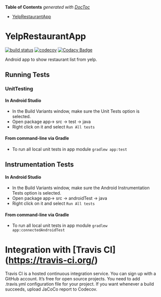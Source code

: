 <!-- START doctoc generated TOC please keep comment here to allow auto update -->
<!-- DON'T EDIT THIS SECTION, INSTEAD RE-RUN doctoc TO UPDATE -->
**Table of Contents**  *generated with [DocToc](https://github.com/thlorenz/doctoc)*

- [YelpRestaurantApp](#yelprestaurantapp)

<!-- END doctoc generated TOC please keep comment here to allow auto update -->

# YelpRestaurantApp

[![build status](https://travis-ci.org/nishashirawala/YelpRestaurantApp.svg?branch=master)](https://travis-ci.org/nishashirawala/YelpRestaurantApp)
[![codecov](https://codecov.io/gh/nishashirawala/YelpRestaurantApp/branch/master/graph/badge.svg)](https://codecov.io/gh/nishashirawala/YelpRestaurantApp)
[![Codacy Badge](https://api.codacy.com/project/badge/Grade/e948f0d7b8cf4b0f8ac6a113df8f7a0e)](https://www.codacy.com/app/nishashirawala/YelpRestaurantApp)

Android app to show restaurant list from yelp.

## Running Tests 
### UnitTesting
#### In Android Studio
- In the Build Variants window, make sure the Unit Tests option is selected.
- Open package app-> src -> test -> java
- Right click on it and select ```Run All tests```

#### From command-line via Gradle
- To run all local unit tests in app module ```gradlew app:test```

## Instrumentation Tests
#### In Android Studio
- In the Build Variants window, make sure the Android Instrumentation Tests option is selected.
- Open package app-> src -> androidTest -> java 
- Right click on it and select ```Run All tests```

#### From command-line via Gradle
- To run all local unit tests in app module ```gradlew app:connectedAndroidTest```

# Integration with [Travis CI] (https://travis-ci.org/)
Travis CI is a hosted continuous integration service. You can sign up with a GitHub account. It’s free for open source projects.
You need to add .travis.yml configuration file for your project. If you want whenever a build succeeds, upload JaCoCo report to Codecov.


